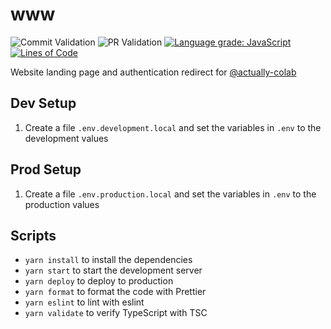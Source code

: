 # www

![Commit Validation](https://github.com/actually-colab/www/workflows/Commit%20Validation/badge.svg) ![PR Validation](https://github.com/actually-colab/www/workflows/PR%20Validation/badge.svg) [![Language grade: JavaScript](https://img.shields.io/lgtm/grade/javascript/g/actually-colab/www.svg?logo=lgtm&logoWidth=18)](https://lgtm.com/projects/g/actually-colab/www/context:javascript) [![Lines of Code](https://tokei.rs/b1/github/actually-colab/www)](https://github.com/actually-colab/www)

Website landing page and authentication redirect for [@actually-colab](https://github.com/actually-colab)

## Dev Setup

1. Create a file `.env.development.local` and set the variables in `.env` to the development values

## Prod Setup

1. Create a file `.env.production.local` and set the variables in `.env` to the production values

## Scripts

- `yarn install` to install the dependencies
- `yarn start` to start the development server
- `yarn deploy` to deploy to production
- `yarn format` to format the code with Prettier
- `yarn eslint` to lint with eslint
- `yarn validate` to verify TypeScript with TSC
